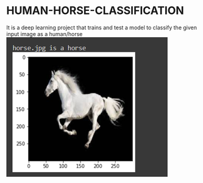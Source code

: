 # HUMAN-HORSE-CLASSIFICATION
It is a deep learning project that trains and test a model to classify the given input image as a human/horse
![This is an image](https://github.com/Mahima-Anand/HUMAN-HORSE-CLASSIFICATION/blob/main/Output.png)
